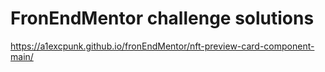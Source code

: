 # FronEndMentor challenge solutions


https://a1excpunk.github.io/fronEndMentor/nft-preview-card-component-main/
